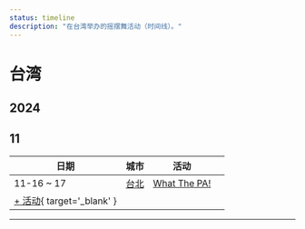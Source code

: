```yaml
---
status: timeline
description: "在台湾举办的摇摆舞活动（时间线）。"
---
```


# 台湾

## 2024

## 11

| 日期 | 城市 | 活动 | |
| --- | --- | --- | --- |
| 11-16 ~ 17 | [台北](by_city.md#taipei) | [What The PA!](what-the-pa-2024.md) |  |
| [+ 活动](https://github.com/swingdance/events/issues/new?assignees=&labels=add+event&projects=&template=02-add_entity.yml&title=%5B2024%2Ftw%5D%20%3CName%3E&region=tw&province=&city=&org_id=&date_starts=2024-11-&date_ends=2024-11-){ target='_blank' }

---

